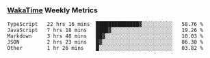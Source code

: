 ### [WakaTime](https://wakatime.com) Weekly Metrics

<!--START_SECTION:waka-->
```text
TypeScript   22 hrs 16 mins  ██████████████▓░░░░░░░░░░   58.76 % 
JavaScript   7 hrs 18 mins   ████▓░░░░░░░░░░░░░░░░░░░░   19.26 % 
Markdown     3 hrs 48 mins   ██▓░░░░░░░░░░░░░░░░░░░░░░   10.03 % 
JSON         2 hrs 23 mins   █▓░░░░░░░░░░░░░░░░░░░░░░░   06.30 % 
Other        1 hr 26 mins    █░░░░░░░░░░░░░░░░░░░░░░░░   03.82 % 
```
<!--END_SECTION:waka-->
